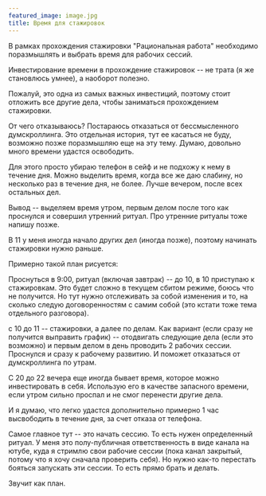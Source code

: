 ```yaml
---
featured_image: image.jpg
title: Время для стажировок
---
```


В рамках прохождения стажировки "Рациональная работа" необходимо поразмышлять и выбрать время для рабочих сессий.

Инвестирование времени в прохождение стажировок -- не трата (я же становлюсь умнее), а наоборот полезно.

Пожалуй, это одна из самых важных инвестиций, поэтому стоит отложить все другие дела, чтобы заниматься прохождением стажировки.

От чего отказываюсь? Постараюсь отказаться от бессмысленного думскроллинга. Это отдельная история, тут ее касаться не буду, возможно позже поразмышляю еще на эту тему. Думаю, довольно много времени удастся освободить.

Для этого просто убираю телефон в сейф и не подхожу к нему в течение дня. Можно выделить время, когда все же даю слабину, но несколько раз в течение дня, не более. Лучше вечером, после всех остальных дел.

Вывод -- выделяем время утром, первым делом после того как проснулся и совершил утренний ритуал. Про утренние ритуалы тоже напишу позже.

В 11 у меня иногда начало других дел (иногда позже), поэтому начинать стажировки нужно раньше.

Примерно такой план рисуется:

Проснуться в 9:00, ритуал (включая завтрак) -- до 10, в 10 приступаю к стажировкам. Это будет сложно в текущем сбитом режиме, боюсь что не получится. Но тут нужно отслеживать за собой изменения и то, на сколько следую договоренностям с самим собой (это кстати тоже тема отдельного разговора).

с 10 до 11 -- стажировки, а далее по делам. Как вариант (если сразу не получится выправить график) -- отодвигать следующие дела (если это возможно) и первым делом в день проводить 2 рабочих сессии. Проснулся и сразу к рабочему развитию. И поможет отказаться от думскроллинга по утрам.

С 20 до 22 вечера еще иногда бывает время, которое можно инвестировать в себя. Использую его в качестве запасного времени, если утром сильно проспал и не смог перенести другие дела.

И я думаю, что легко удастся дополнительно примерно 1 час высвободить в течение дня, за счет отказа от телефона.

Самое главное тут -- это начать сессию. То есть нужен определенный ритуал. У меня это полу-публичная ответственность в виде канала на ютубе, куда я стримлю свои рабочие сессии (пока канал закрытый, потому что я хочу сначала проверить себя). Но нужно как-то перестать бояться запускать эти сессии. То есть прямо брать и делать.

Звучит как план.